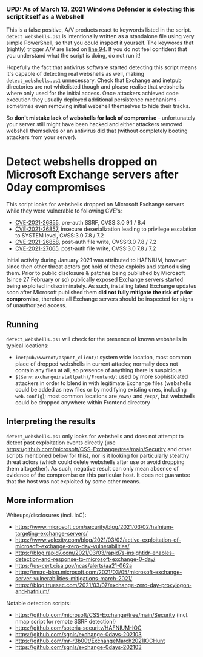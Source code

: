 ### UPD: As of March 13, 2021 Windows Defender is detecting this script itself as a Webshell

This is a false positive, A/V products react to keywords listed in the script. `detect_webshells.ps1` is intentionally written as a standalone file using very simple PowerShell, so that you could inspect it yourself. The keywords that (rightly) trigger A/V are listed on [line 94](https://github.com/cert-lv/exchange_webshell_detection/blob/c6fea9dae261cc4879931ad9c50546fcc0c0df66/detect_webshells.ps1#L94). If you do not feel confident that you understand what the script is doing, do not run it!

Hopefully the fact that antivirus software started detecting this script means it's capable of detecting real webshells as well, making `detect_webshells.ps1` unnecessary. Check that Exchange and inetpub directories are not whitelisted though and please realise that webshells where only used for the initial access. Once attackers achieved code execution they usually deployed additional persistence mechanisms - sometimes even removing initial webshell themselves to hide their tracks.

So **don't mistake lack of webshells for lack of compromise** - unfortunately your server still might have been hacked and either attackers removed webshell themselves or an antivirus did that (without completely booting attackers from your server).

# Detect webshells dropped on Microsoft Exchange servers after 0day compromises
This script looks for webshells dropped on Microsoft Exchange servers while they were vulnerable to following CVE's:

  - [CVE-2021-26855](https://msrc.microsoft.com/update-guide/vulnerability/CVE-2021-26855), pre-auth SSRF, CVSS:3.0 9.1 / 8.4
  - [CVE-2021-26857](https://msrc.microsoft.com/update-guide/vulnerability/CVE-2021-26857), insecure deserialization leading to privilege escalation to SYSTEM level, CVSS:3.0 7.8 / 7.2
  - [CVE-2021-26858](https://msrc.microsoft.com/update-guide/vulnerability/CVE-2021-26858), post-auth file write, CVSS:3.0 7.8 / 7.2
  - [CVE-2021-27065](https://msrc.microsoft.com/update-guide/vulnerability/CVE-2021-27065), post-auth file write, CVSS:3.0 7.8 / 7.2

Initial activity during January 2021 was attributed to HAFNIUM, however since then other threat actors got hold of these exploits and started using them. Prior to public disclosure & patches being published by Microsoft (since 27 February or so) publically exposed Exchange servers started being exploited indiscriminately. As such, installing latest Exchange updates soon after Microsoft published them **did not fully mitigate the risk of prior compromise**, therefore all Exchange servers should be inspected for signs of unauthorized access.

## Running
`detect_webshells.ps1` will check for the presence of known webshells in typical locations:

  - `inetpub/wwwroot/aspnet_client/`: system wide location, most common place of dropped webshells in current attacks; normally does not contain any files at all, so presence of anything there is suspicious
  - `$($env:exchangeinstallpath)/Frontend/`: used by more sophisticated attackers in order to blend in with legitimate Exchange files (webshells could be added as new files or by modifying existing ones, including `web.config`); most common locations are `/owa/` and `/ecp/`, but webshells could be dropped anywhere within Frontend directory

## Interpreting the results
`detect_webshells.ps1` only looks for webshells and does not attempt to detect past exploitation events directly (use https://github.com/microsoft/CSS-Exchange/tree/main/Security and other scripts mentioned below for this), nor is it looking for particularly stealthy threat actors (which could delete webshells after use or avoid dropping them altogether). As such, negative result can only mean absence of evidence of the compromise on this particular host. It does not guarantee that the host was not exploited by some other means.

## More information
Writeups/disclosures (incl. IoC):

  - https://www.microsoft.com/security/blog/2021/03/02/hafnium-targeting-exchange-servers/
  - https://www.volexity.com/blog/2021/03/02/active-exploitation-of-microsoft-exchange-zero-day-vulnerabilities/
  - https://blog.rapid7.com/2021/03/03/rapid7s-insightidr-enables-detection-and-response-to-microsoft-exchange-0-day/
  - https://us-cert.cisa.gov/ncas/alerts/aa21-062a
  - https://msrc-blog.microsoft.com/2021/03/05/microsoft-exchange-server-vulnerabilities-mitigations-march-2021/
  - https://blog.truesec.com/2021/03/07/exchange-zero-day-proxylogon-and-hafnium/

Notable detection scripts:

  - https://github.com/microsoft/CSS-Exchange/tree/main/Security (incl. nmap script for remote SSRF detection!)
  - https://github.com/soteria-security/HAFNIUM-IOC
  - https://github.com/sgnls/exchange-0days-202103
  - https://github.com/mr-r3b00t/ExchangeMarch2021IOCHunt
  - https://github.com/sgnls/exchange-0days-202103

